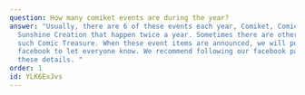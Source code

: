 ```yaml
---
question: How many comiket events are during the year?
answer: "Usually, there are 6 of these events each year, Comiket, Comic1, and
  Sunshine Creation that happen twice a year. Sometimes there are other events
  such Comic Treasure. When these event items are announced, we will post on
  facebook to let everyone know. We recommend following our facebook page for
  these details. "
order: 1
id: YLK6ExJvs
---
```

